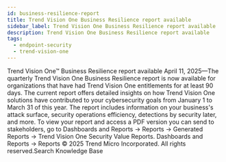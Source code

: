 ```yaml
---
id: business-resilience-report
title: Trend Vision One Business Resilience report available
sidebar_label: Trend Vision One Business Resilience report available
description: Trend Vision One Business Resilience report available
tags:
  - endpoint-security
  - trend-vision-one
---
```


 Trend Vision One™ Business Resilience report available April 11, 2025—The quarterly Trend Vision One Business Resilience report is now available for organizations that have had Trend Vision One entitlements for at least 90 days. The current report offers detailed insights on how Trend Vision One solutions have contributed to your cybersecurity goals from January 1 to March 31 of this year. The report includes information on your business's attack surface, security operations efficiency, detections by security later, and more. To view your report and access a PDF version you can send to stakeholders, go to Dashboards and Reports → Reports → Generated Reports → Trend Vision One Security Value Reports. Dashboards and Reports → Reports © 2025 Trend Micro Incorporated. All rights reserved.Search Knowledge Base